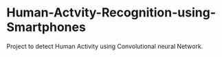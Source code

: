 # Human-Actvity-Recognition-using-Smartphones
Project to detect Human Activity using Convolutional neural Network.
